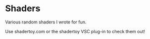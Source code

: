 # Shaders

Various random shaders I wrote for fun.  

Use shadertoy.com or the shadertoy VSC plug-in to check them out!
